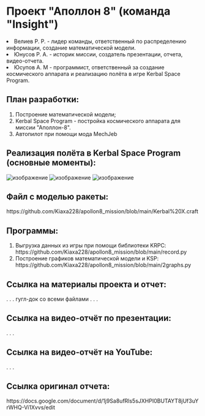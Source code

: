 <h1>Проект "Аполлон 8" (команда "Insight")</h1>

<p>
  <li>Велиев Р. Р. - лидер команды, ответственный по распределению информации, создание математической модели.
</li>
  <li>Юнусов Р. А. - историк миссии, создатель презентации, отчета, видео-отчета.
</li>
  <li>Юсупов А. М - программист, ответственный за создание космического аппарата и реализацию полёта в игре Kerbal Space Program.</li>
</p>

<h2>План разработки:</h2>
<ol>
  <li>Построение математической модели;</li>
  <li>Kerbal Space Program - постройка космического аппарата для миссии "Аполлон-8". </li>
  <li>Автопилот при помощи мода MесhJeb</li>
</ol>

<h2>Реализация полёта в Kerbal Space Program (основные моменты):</h2>

![изображение](https://github.com/Kiaxa228/apollon8_mission/assets/42683382/9b52ee9c-90cf-4023-8b6c-654ee2898ce4)
![изображение](https://github.com/Kiaxa228/apollon8_mission/assets/42683382/6f40b472-5e62-44f9-b97f-e10a88206fd2)
![изображение](https://github.com/Kiaxa228/apollon8_mission/assets/42683382/cfee2973-cbc3-407f-b998-5365e3f72349)

<h2>Файл с моделью ракеты:</h2>
https://github.com/Kiaxa228/apollon8_mission/blob/main/Kerbal%20X.craft

<h2>Программы:</h2>
<ol>
  <li>Выгрузка данных из игры при помощи библиотеки KRPC: https://github.com/Kiaxa228/apollon8_mission/blob/main/record.py</li>
  <li>Построение графиков математической модели и KSP: https://github.com/Kiaxa228/apollon8_mission/blob/main/2graphs.py</li>
</ol>

<h2>Ссылка на материалы проекта и отчет:</h2>
. . . гугл-док со всеми файлами . . .

<h2>Ссылка на видео-отчёт по презентации:</h2>
. . .

<h2>Ссылка на видео-отчёт на YouTube:</h2>
. . . 

<h2>Ссылка оригинал отчета:</h2>
https://docs.google.com/document/d/1j9Sa8ufRls5sJXHPI0BUTAYT8jUf3uYrWHQ-Vi1Xvvs/edit
